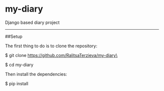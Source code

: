 # my-diary
Django based diary project

***

##Setup

The first thing to do is to clone the repository:

$ git clone https://github.com/RalitsaTerzieva/my-diary\

$ cd my-diary

Then install the dependencies:

$ pip install
